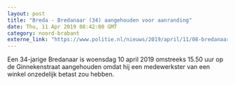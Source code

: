 ```yaml
---
layout: post
title: "Breda - Bredanaar (34) aangehouden voor aanranding"
date: Thu, 11 Apr 2019 08:42:00 GMT
category: noord-brabant
externe_link: "https://www.politie.nl/nieuws/2019/april/11/08-bredanaar-34-aangehouden-voor-aanranding.html"
---
```


Een 34-jarige Bredanaar is woensdag 10 april 2019 omstreeks 15.50 uur op de Ginnekenstraat aangehouden omdat hij een medewerkster van een winkel onzedelijk betast zou hebben.
